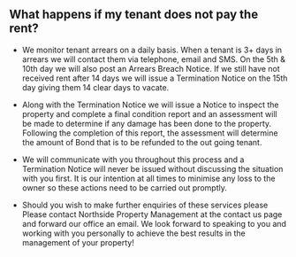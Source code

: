 ## What happens if my tenant does not pay the rent? ##


- We monitor tenant arrears on a daily basis. When a tenant is 3+ days in arrears we will contact them via telephone, email and SMS. On the 5th & 10th day we will also post an Arrears Breach Notice. If we still have not received rent after 14 days we will issue a Termination Notice on the 15th day giving them 14 clear days to vacate.

 

- Along with the Termination Notice we will issue a Notice to inspect the property and complete a final condition report and an assessment will be made to determine if any damage has been done to the property. Following the completion of this report, the assessment will determine the amount of Bond that is to be refunded to the out going tenant. 

 

- We will communicate with you throughout this process and a Termination Notice will never be issued without discussing the situation with you first. It is our intention at all times to minimise any loss to the owner so these actions need to be carried out promptly.



- Should you wish to make further enquiries of these services please Please contact Northside Property Management at the contact us page and forward our office an email.  We look forward to speaking to you and working with you personally to achieve the best results in the management of your property! 